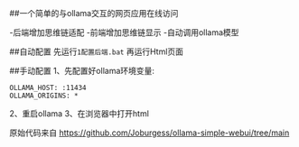 ##一个简单的与ollama交互的网页应用在线访问

-后端增加思维链适配
-前端增加思维链显示
-自动调用ollama模型

##自动配置
先运行`1配置后端.bat`
再运行Html页面


##手动配置
1、先配置好ollama环境变量:
```
OLLAMA_HOST: :11434
OLLAMA_ORIGINS: *
```
2、重启ollama
3、在浏览器中打开html


原始代码来自
https://github.com/Joburgess/ollama-simple-webui/tree/main
